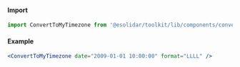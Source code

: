 #### Import

```js static
import ConvertToMyTimezone from '@esolidar/toolkit/lib/components/convertToMyTimezone';
```

#### Example

```jsx
<ConvertToMyTimezone date="2009-01-01 10:00:00" format="LLLL" />
```
